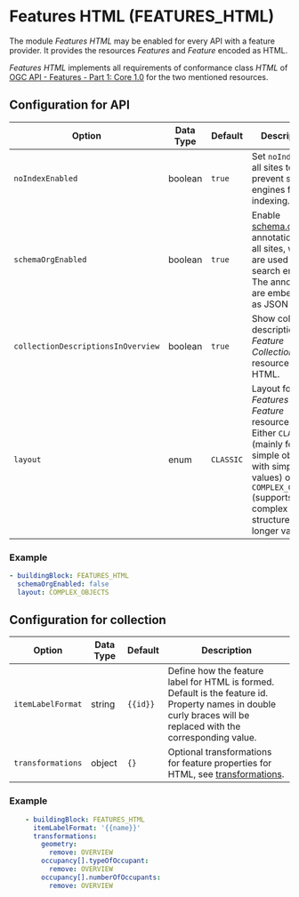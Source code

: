 # Features HTML (FEATURES_HTML)

The module *Features HTML* may be enabled for every API with a feature provider. It provides the resources *Features* and *Feature* encoded as HTML.

*Features HTML* implements all requirements of conformance class *HTML* of [OGC API - Features - Part 1: Core 1.0](http://www.opengis.net/doc/IS/ogcapi-features-1/1.0#rc_html) for the two mentioned resources.

## Configuration for API

|Option |Data Type |Default |Description
| --- | --- | --- | ---
|`noIndexEnabled` |boolean |`true` |Set `noIndex` for all sites to prevent search engines from indexing.
|`schemaOrgEnabled` |boolean |`true` |Enable [schema.org](https://schema.org) annotations for all sites, which are used e.g. by search engines. The annotations are embedded as JSON-LD.
|`collectionDescriptionsInOverview`  |boolean |`true` |Show collection descriptions in *Feature Collections* resource for HTML.
|`layout` |enum |`CLASSIC` |Layout for *Features* and *Feature* resources. Either `CLASSIC` (mainly for simple objects with simple values) or `COMPLEX_OBJECTS` (supports more complex object structures and longer values).

### Example

```yaml
- buildingBlock: FEATURES_HTML
  schemaOrgEnabled: false
  layout: COMPLEX_OBJECTS
```

## Configuration for collection

|Option |Data Type |Default |Description
| --- | --- | --- | ---
|`itemLabelFormat` |string |`{{id}}` |Define how the feature label for HTML is formed. Default is the feature id. Property names in double curly braces will be replaced with the corresponding value.
|`transformations` |object |`{}` |Optional transformations for feature properties for HTML, see [transformations](README.md#transformations).

### Example

```yaml
    - buildingBlock: FEATURES_HTML
      itemLabelFormat: '{{name}}'
      transformations:
        geometry:
          remove: OVERVIEW
        occupancy[].typeOfOccupant:
          remove: OVERVIEW
        occupancy[].numberOfOccupants:
          remove: OVERVIEW
```
